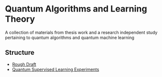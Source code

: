 # Quantum Algorithms and Learning Theory

A collection of materials from thesis work and a research independent study pertaining to quantum algorithms and quantum machine learning

## Structure

- [Rough Draft](https://github.com/farice/Quantum-Machine-Learning/blob/master/Notes/main.pdf)
- [Quantum Supervised Learning Experiments](https://github.com/farice/Quantum-Supervised-Learning-with-Kernel-Methods)
